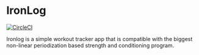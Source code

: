 # IronLog
[![CircleCI](https://dl.circleci.com/status-badge/img/gh/bstauff/IronLog.iOS/tree/main.svg?style=svg)](https://dl.circleci.com/status-badge/redirect/gh/bstauff/IronLog.iOS/tree/main)

Ironlog is a simple workout tracker app that is compatible with the biggest non-linear periodization based strength and conditioning program.
